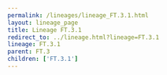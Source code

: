 ```yaml
---
permalink: /lineages/lineage_FT.3.1.html
layout: lineage_page
title: Lineage FT.3.1
redirect_to: ../lineage.html?lineage=FT.3.1
lineage: FT.3.1
parent: FT.3
children: ['FT.3.1']
---
```

